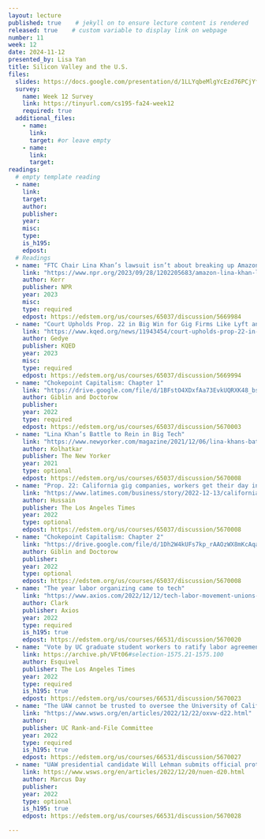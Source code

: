 ```yaml
---
layout: lecture
published: true    # jekyll on to ensure lecture content is rendered
released: true    # custom variable to display link on webpage
number: 11
week: 12
date: 2024-11-12
presented_by: Lisa Yan
title: Silicon Valley and the U.S.
files:
  slides: https://docs.google.com/presentation/d/1LLYqbeMlgYcEzd76PCjYf2QJck7IjINJQhOijBKvwbU/edit?usp=sharing
  survey:
    name: Week 12 Survey
    link: https://tinyurl.com/cs195-fa24-week12
    required: true
  additional_files:
    - name: 
      link: 
      target: #or leave empty
    - name: 
      link: 
      target:
readings:
  # empty template reading 
  - name: 
    link:
    target:
    author:
    publisher: 
    year: 
    misc: 
    type: 
    is_h195: 
    edpost:
  # Readings 
  - name: "FTC Chair Lina Khan’s lawsuit isn’t about breaking up Amazon, for now"
    link: "https://www.npr.org/2023/09/28/1202205683/amazon-lina-khan-lawsuit-monopoly-prices-sellers-shoppers"
    author: Kerr
    publisher: NPR
    year: 2023
    misc: 
    type: required
    edpost: https://edstem.org/us/courses/65037/discussion/5669984
  - name: "Court Upholds Prop. 22 in Big Win for Gig Firms Like Lyft and Uber"
    link: "https://www.kqed.org/news/11943454/court-upholds-prop-22-in-big-win-for-gig-firms-like-lyft-and-uber"
    author: Gedye
    publisher: KQED
    year: 2023
    misc: 
    type: required
    edpost: https://edstem.org/us/courses/65037/discussion/5669994
  - name: "Chokepoint Capitalism: Chapter 1"
    link: "https://drive.google.com/file/d/1BFstO4XDxfAa73EvkUQRXK48_bsp9EtV/view?usp=sharing"
    author: Giblin and Doctorow
    publisher: 
    year: 2022
    type: required
    edpost: https://edstem.org/us/courses/65037/discussion/5670003
  - name: "Lina Khan’s Battle to Rein in Big Tech"
    link: "https://www.newyorker.com/magazine/2021/12/06/lina-khans-battle-to-rein-in-big-tech"
    author: Kolhatkar
    publisher: The New Yorker
    year: 2021
    type: optional
    edpost: https://edstem.org/us/courses/65037/discussion/5670008
  - name: "Prop. 22: California gig companies, workers get their day in appeals court"
    link: "https://www.latimes.com/business/story/2022-12-13/california-prop-22-appeals-court-hearing-weighs-gig-workers-fate"
    author: Hussain
    publisher: The Los Angeles Times
    year: 2022
    type: optional
    edpost: https://edstem.org/us/courses/65037/discussion/5670008
  - name: "Chokepoint Capitalism: Chapter 2"
    link: "https://drive.google.com/file/d/1Dh2W4kUFs7kp_rAAOzWX8mKcAqa7N3AN/view?usp=share_link"
    author: Giblin and Doctorow
    publisher: 
    year: 2022
    type: optional
    edpost: https://edstem.org/us/courses/65037/discussion/5670008
  - name: "The year labor organizing came to tech"
    link: "https://www.axios.com/2022/12/12/tech-labor-movement-unions-2022"
    author: Clark
    publisher: Axios
    year: 2022
    type: required
    is_h195: true
    edpost: https://edstem.org/us/courses/66531/discussion/5670020
  - name: "Vote by UC graduate student workers to ratify labor agreement exposed a sharp divide among campuses"
    link: https://archive.ph/VFt06#selection-1575.21-1575.100
    author: Esquivel
    publisher: The Los Angeles Times
    year: 2022
    type: required
    is_h195: true
    edpost: https://edstem.org/us/courses/66531/discussion/5670023
  - name: "The UAW cannot be trusted to oversee the University of California contract vote!"
    link: "https://www.wsws.org/en/articles/2022/12/22/oxvw-d22.html"
    author: 
    publisher: UC Rank-and-File Committee
    year: 2022
    type: required
    is_h195: true
    edpost: https://edstem.org/us/courses/66531/discussion/5670027
  - name: "UAW presidential candidate Will Lehman submits official protest challenging voter suppression in elections"
    link: https://www.wsws.org/en/articles/2022/12/20/nuen-d20.html
    author: Marcus Day
    publisher: 
    year: 2022
    type: optional
    is_h195: true
    edpost: https://edstem.org/us/courses/66531/discussion/5670028

---
```


<!-- information here --> 


